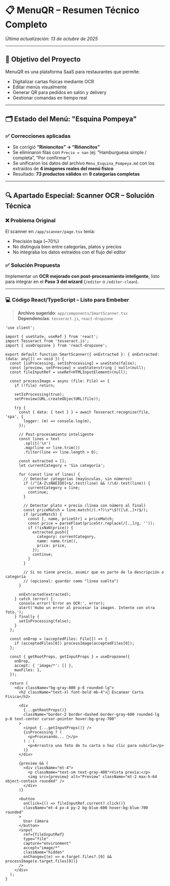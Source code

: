 # 📋 MenuQR – Resumen Técnico Completo  
*Última actualización: 13 de octubre de 2025*

---

## 🎯 Objetivo del Proyecto
MenuQR es una plataforma SaaS para restaurantes que permite:
- Digitalizar cartas físicas mediante OCR
- Editar menús visualmente
- Generar QR para pedidos en salón y delivery
- Gestionar comandas en tiempo real

---

## 🗂️ Estado del Menú: "Esquina Pompeya"

### ✅ Correcciones aplicadas
- Se corrigió **“Rinioncitos” → “Riñoncitos”**
- Se eliminaron filas con `Precio = nan` (ej: “Hamburguesa simple / completa”, “Por confirmar”)
- Se unificaron los datos del archivo `Menu_Esquina_Pompeya.md` con los extraídos de **4 imágenes reales del menú físico**
- Resultado: **73 productos válidos** en **9 categorías completas**

---

## 🔍 Apartado Especial: Scanner OCR – Solución Técnica

### ❌ Problema Original
El scanner en `/app/scanner/page.tsx` tenía:
- Precisión baja (~70%)
- No distinguía bien entre categorías, platos y precios
- No integraba los datos extraídos con el flujo del editor

### ✅ Solución Propuesta
Implementar un **OCR mejorado con post-procesamiento inteligente**, listo para integrar en el **Paso 3 del wizard** (`/editor` o `/editor-clean`).

---

### 💻 Código React/TypeScript – Listo para Embeber

> **Archivo sugerido**: `app/components/SmartScanner.tsx`  
> **Dependencias**: `tesseract.js`, `react-dropzone`

```tsx
'use client';

import { useState, useRef } from 'react';
import Tesseract from 'tesseract.js';
import { useDropzone } from 'react-dropzone';

export default function SmartScanner({ onExtracted }: { onExtracted: (data: any[]) => void }) {
  const [isProcessing, setIsProcessing] = useState(false);
  const [preview, setPreview] = useState<string | null>(null);
  const fileInputRef = useRef<HTMLInputElement>(null);

  const processImage = async (file: File) => {
    if (!file) return;
    
    setIsProcessing(true);
    setPreview(URL.createObjectURL(file));

    try {
      const { data: { text } } = await Tesseract.recognize(file, 'spa', {
        logger: (m) => console.log(m),
      });

      // Post-procesamiento inteligente
      const lines = text
        .split('\n')
        .map(line => line.trim())
        .filter(line => line.length > 0);

      const extracted = [];
      let currentCategory = 'Sin categoría';

      for (const line of lines) {
        // Detectar categorías (mayúsculas, sin números)
        if (/^[A-Z\sÑÁÉÍÓÚ]+$/.test(line) && !/\d/.test(line)) {
          currentCategory = line;
          continue;
        }

        // Detectar plato + precio (línea con número al final)
        const priceMatch = line.match(/(.+?)\s*\$?([\d.,]+)$/);
        if (priceMatch) {
          const [, name, priceStr] = priceMatch;
          const price = parseFloat(priceStr.replace(/[.,]/g, ''));
          if (!isNaN(price)) {
            extracted.push({
              category: currentCategory,
              name: name.trim(),
              price: price,
            });
            continue;
          }
        }

        // Si no tiene precio, asumir que es parte de la descripción o categoría
        // (opcional: guardar como "línea suelta")
      }

      onExtracted(extracted);
    } catch (error) {
      console.error('Error en OCR:', error);
      alert('Hubo un error al procesar la imagen. Intente con otra foto.');
    } finally {
      setIsProcessing(false);
    }
  };

  const onDrop = (acceptedFiles: File[]) => {
    if (acceptedFiles[0]) processImage(acceptedFiles[0]);
  };

  const { getRootProps, getInputProps } = useDropzone({
    onDrop,
    accept: { 'image/*': [] },
    maxFiles: 1,
  });

  return (
    <div className="bg-gray-800 p-6 rounded-lg">
      <h2 className="text-xl font-bold mb-4">📸 Escanear Carta Física</h2>
      
      <div
        {...getRootProps()}
        className="border-2 border-dashed border-gray-600 rounded-lg p-8 text-center cursor-pointer hover:bg-gray-700"
      >
        <input {...getInputProps()} />
        {isProcessing ? (
          <p>Procesando... 🧠</p>
        ) : (
          <p>Arrastra una foto de tu carta o haz clic para subirla</p>
        )}
      </div>

      {preview && (
        <div className="mt-4">
          <p className="text-sm text-gray-400">Vista previa:</p>
          <img src={preview} alt="Preview" className="mt-2 max-h-64 object-contain rounded" />
        </div>
      )}

      <button
        onClick={() => fileInputRef.current?.click()}
        className="mt-4 px-4 py-2 bg-blue-600 hover:bg-blue-700 rounded"
      >
        Usar Cámara
      </button>
      <input
        ref={fileInputRef}
        type="file"
        capture="environment"
        accept="image/*"
        className="hidden"
        onChange={(e) => e.target.files?.[0] && processImage(e.target.files[0])}
      />
    </div>
  );
}